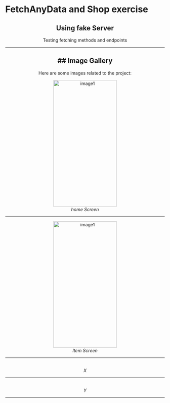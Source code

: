 # FetchAnyData and Shop exercise

<div align="center">
<h2 align="center">Using fake Server</h2>
<p align="center">Testing fetching methods and endpoints</p>

---

<h2 align="center" color="black">## Image Gallery</h2>

<p align="center">Here are some images related to the project:</p>
<p align="center">
   <img alt="image1" src="https://github.com/MichaelXerxes/FetchAnyData/assets/81194285/3f72bde8-1489-4d1c-a1a8-c6b616387765"   width="200" height="400">
 
 
  <br>
  <em>home Screen </em>
</p>

---

<p align="center">
  <img alt="image1" src="https://github.com/MichaelXerxes/FetchAnyData/assets/81194285/3756f9e0-27c9-4308-aea1-5247118dad48"   width="200" height="400">
 
  <br>
  <em>Item Screen</em>
</p>

---

<p align="center">
 
 
  <br>
  <em>X</em>
</p>

---

<p align="center">
 
  <br>
  <em>Y</em>
</p>

---

</div>
